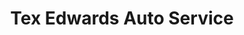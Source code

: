 ---
title: "Tex Edwards Auto Service"
url: /plainview/tex-edwards-auto-service/
shop: car repair
---